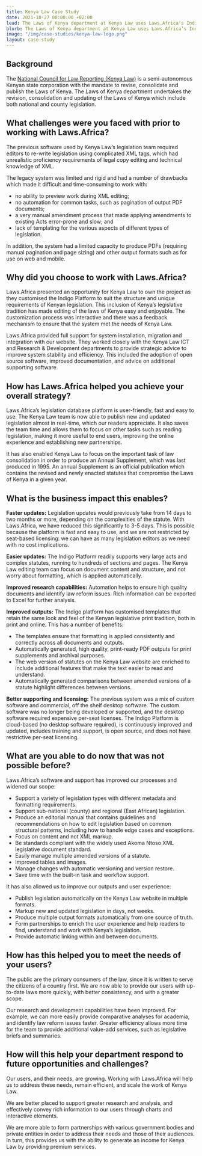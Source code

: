 ```yaml
---
title: Kenya Law Case Study
date: 2021-10-27 00:00:00 +02:00
lead: The Laws of Kenya department at Kenya Law uses Laws.Africa’s Indigo Legislation Platform to manage, consolidate and publish the Laws of Kenya in digital and print formats.
blurb: The Laws of Kenya department at Kenya Law uses Laws.Africa’s Indigo Legislation Platform to manage, consolidate and publish the Laws of Kenya in digital and print formats
image: "/img/case-studies/kenya-law-logo.png"
layout: case-study
---
```


## Background

The [National Council for Law Reporting (Kenya Law)](https://kenyalaw.org) is a semi-autonomous Kenyan state corporation with the mandate to revise, consolidate and publish the Laws of Kenya.  The Laws of Kenya department undertakes the revision, consolidation and updating of the Laws of Kenya which include both national and county legislation.

## What challenges were you faced with prior to working with Laws.Africa?

The previous software used by Kenya Law’s legislation team required editors to re-write legislation using complicated XML tags, which had unrealistic proficiency requirements of legal copy editing and technical knowledge of XML.

The legacy system was limited and rigid and had a number of drawbacks which made it difficult and time-consuming to work with:

*   no ability to preview work during XML editing;
*   no automation for common tasks, such as pagination of output PDF documents;
*   a very manual amendment process that made applying amendments to existing Acts error-prone and slow; and
*   lack of templating for the various aspects of different types of legislation.

In addition, the system had a limited capacity to produce PDFs (requiring manual pagination and page sizing) and other output formats such as for use on web and mobile.

## Why did you choose to work with Laws.Africa?

Laws.Africa presented an opportunity for Kenya Law to own the project as they customised the Indigo Platform to suit the structure and unique requirements of Kenyan legislation. This inclusion of Kenya’s legislative tradition has made editing of the laws of Kenya easy and enjoyable.  The customization process was interactive and there was a feedback mechanism to ensure that the system met the needs of Kenya Law. 

Laws.Africa provided full support for system installation, migration and integration with our website. They worked closely with the Kenya Law ICT and Research & Development departments to provide strategic advice to improve system stability and efficiency. This included the adoption of open source software, improved documentation, and advice on additional supporting software.

## How has Laws.Africa helped you achieve your overall strategy?

Laws.Africa’s legislation database platform is user-friendly, fast and easy to use. The Kenya Law team is now able to publish new and updated legislation almost in real-time, which our readers appreciate. It also saves the team time and allows them to focus on other tasks such as reading legislation, making it more useful to end users, improving the online experience and establishing new partnerships.

It has also enabled Kenya Law to focus on the important task of law consolidation in order to produce an Annual Supplement, which was last produced in 1995. An annual Supplement is an official publication which contains the revised and newly enacted statutes that compromise the Laws of Kenya in a given year.

## What is the business impact this enables?

**Faster updates:** Legislation updates would previously take from 14 days to two months or more, depending on the complexities of the statute. With Laws.Africa, we have reduced this significantly to 3-5 days. This is possible because the platform is fast and easy to use, and we are not restricted by seat-based licensing: we can have as many legislation editors as we need with no cost implications.

**Easier updates:** The Indigo Platform readily supports very large acts and complex statutes, running to hundreds of sections and pages. The Kenya Law editing team can focus on document content and structure, and not worry about formatting, which is applied automatically.

**Improved research capabilities:** Automation helps to ensure high quality documents and identify law reform issues. Rich information can be exported to Excel for further analysis.

**Improved outputs:** The Indigo platform has customised templates that retain the same look and feel of the Kenyan legislative print tradition, both in print and online. This has a number of benefits:

*   The templates ensure that formatting is applied consistently and correctly across all documents and outputs.
*   Automatically generated, high quality, print-ready PDF outputs for print supplements and archival purposes.
*   The web version of statutes on the Kenya Law website are enriched to include additional features that make the text easier to read and understand.
*   Automatically generated comparisons between amended versions of a statute highlight differences between versions. 

**Better supporting and licensing:** The previous system was a mix of custom software and commercial, off the shelf desktop software. The custom software was no longer being developed or supported, and the desktop software required expensive per-seat licenses. The Indigo Platform is cloud-based (no desktop software required), is continuously improved and updated, includes training and support, is open source, and does not have restrictive per-seat licensing.

## What are you able to do now that was not possible before?

Laws.Africa’s software and support has improved our processes and widened our scope:

*   Support a variety of legislation types with different metadata and formatting requirements.
*   Support sub-national (county) and regional (East African) legislation.
*   Produce an editorial manual that contains guidelines and recommendations on how to edit legislation based on common structural patterns, including how to handle edge cases and exceptions.
*   Focus on content and not XML markup.
*   Be standards compliant with the widely used Akoma Ntoso XML legislative document standard.
*   Easily manage multiple amended versions of a statute.
*   Improved tables and images.
*   Manage changes with automatic versioning and version restore.
*   Save time with the built-in task and workflow support.

It has also allowed us to improve our outputs and user experience:

*   Publish legislation automatically on the Kenya Law website in multiple formats.
*   Markup new and updated legislation in days, not weeks.
*   Produce multiple output formats automatically from one source of truth.
*   Form partnerships to enrich the user experience and help readers to find, understand and work with Kenya’s legislation.
*   Provide automatic linking within and between documents.

## How has this helped you to meet the needs of your users?

The public are the primary consumers of the law, since it is written to serve the citizens of a country first. We are now able to provide our users with up-to-date laws more quickly, with better consistency, and with a greater scope.

Our research and development capabilities have been improved. For example, we can more easily provide comparative analyses for academia, and identify law reform issues faster. Greater efficiency allows more time for the team to provide additional value-add services, such as legislative briefs and summaries.

## How will this help your department respond to future opportunities and challenges?

Our users, and their needs, are growing. Working with Laws.Africa will help us to address these needs, remain efficient, and scale the work of Kenya Law.

We are better placed to support greater research and analysis, and effectively convey rich information to our users through charts and interactive elements.

We are more able to form partnerships with various government bodies and private entities in order to address their needs and those of their audiences. In turn, this provides us with the ability to generate an income for Kenya Law by providing premium services.
